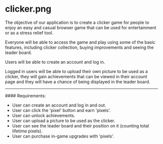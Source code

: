 # clicker.png

The objective of our application is to create a clicker game for people to enjoy an easy and casual browser game that can be used for entertainment or as a stress relief tool. ​

Everyone will be able to access the game and play using some of the basic features, including clicker collection, buying improvements and seeing the leader board. ​

Users will be able to create an account and log in.​

Logged in users will be able to upload their own picture to be used as a clicker, they will gain achievements that can be viewed in their account page and they will have a chance of being displayed in the leader board.​

***

​#### Requirements:
- User can create an account and log in and out.​
- User can click the 'pixel' button and earn 'pixels'.​
- User can unlock achievements.​
- User can upload a picture to be used as the clicker.​
- User can see the leader board and their position on it (counting total lifetime pixels).​
- User can purchase in-game upgrades with 'pixels'.​